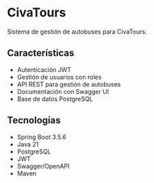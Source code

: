 # CivaTours

Sistema de gestión de autobuses para CivaTours.

## Características

- Autenticación JWT
- Gestión de usuarios con roles
- API REST para gestión de autobuses
- Documentación con Swagger UI
- Base de datos PostgreSQL

## Tecnologías

- Spring Boot 3.5.6
- Java 21
- PostgreSQL
- JWT
- Swagger/OpenAPI
- Maven
